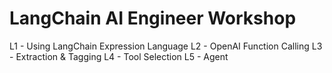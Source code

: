# LangChain AI Engineer Workshop

L1 - Using LangChain Expression Language
L2 - OpenAI Function Calling
L3 - Extraction & Tagging
L4 - Tool Selection
L5 - Agent
